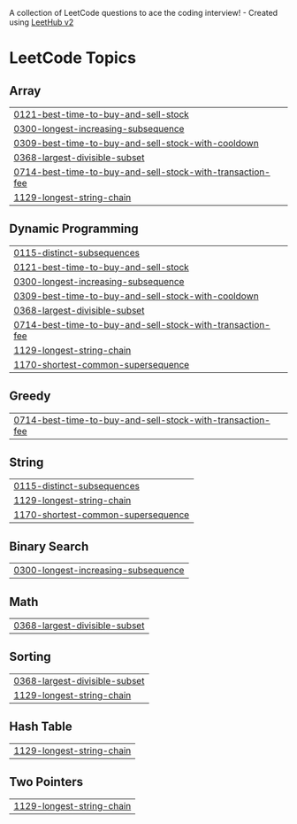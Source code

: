 A collection of LeetCode questions to ace the coding interview! - Created using [LeetHub v2](https://github.com/arunbhardwaj/LeetHub-2.0)
<!---LeetCode Topics Start-->
# LeetCode Topics
## Array
|  |
| ------- |
| [0121-best-time-to-buy-and-sell-stock](https://github.com/gagan-madhan-16/LeetCode/tree/master/0121-best-time-to-buy-and-sell-stock) |
| [0300-longest-increasing-subsequence](https://github.com/gagan-madhan-16/LeetCode/tree/master/0300-longest-increasing-subsequence) |
| [0309-best-time-to-buy-and-sell-stock-with-cooldown](https://github.com/gagan-madhan-16/LeetCode/tree/master/0309-best-time-to-buy-and-sell-stock-with-cooldown) |
| [0368-largest-divisible-subset](https://github.com/gagan-madhan-16/LeetCode/tree/master/0368-largest-divisible-subset) |
| [0714-best-time-to-buy-and-sell-stock-with-transaction-fee](https://github.com/gagan-madhan-16/LeetCode/tree/master/0714-best-time-to-buy-and-sell-stock-with-transaction-fee) |
| [1129-longest-string-chain](https://github.com/gagan-madhan-16/LeetCode/tree/master/1129-longest-string-chain) |
## Dynamic Programming
|  |
| ------- |
| [0115-distinct-subsequences](https://github.com/gagan-madhan-16/LeetCode/tree/master/0115-distinct-subsequences) |
| [0121-best-time-to-buy-and-sell-stock](https://github.com/gagan-madhan-16/LeetCode/tree/master/0121-best-time-to-buy-and-sell-stock) |
| [0300-longest-increasing-subsequence](https://github.com/gagan-madhan-16/LeetCode/tree/master/0300-longest-increasing-subsequence) |
| [0309-best-time-to-buy-and-sell-stock-with-cooldown](https://github.com/gagan-madhan-16/LeetCode/tree/master/0309-best-time-to-buy-and-sell-stock-with-cooldown) |
| [0368-largest-divisible-subset](https://github.com/gagan-madhan-16/LeetCode/tree/master/0368-largest-divisible-subset) |
| [0714-best-time-to-buy-and-sell-stock-with-transaction-fee](https://github.com/gagan-madhan-16/LeetCode/tree/master/0714-best-time-to-buy-and-sell-stock-with-transaction-fee) |
| [1129-longest-string-chain](https://github.com/gagan-madhan-16/LeetCode/tree/master/1129-longest-string-chain) |
| [1170-shortest-common-supersequence](https://github.com/gagan-madhan-16/LeetCode/tree/master/1170-shortest-common-supersequence) |
## Greedy
|  |
| ------- |
| [0714-best-time-to-buy-and-sell-stock-with-transaction-fee](https://github.com/gagan-madhan-16/LeetCode/tree/master/0714-best-time-to-buy-and-sell-stock-with-transaction-fee) |
## String
|  |
| ------- |
| [0115-distinct-subsequences](https://github.com/gagan-madhan-16/LeetCode/tree/master/0115-distinct-subsequences) |
| [1129-longest-string-chain](https://github.com/gagan-madhan-16/LeetCode/tree/master/1129-longest-string-chain) |
| [1170-shortest-common-supersequence](https://github.com/gagan-madhan-16/LeetCode/tree/master/1170-shortest-common-supersequence) |
## Binary Search
|  |
| ------- |
| [0300-longest-increasing-subsequence](https://github.com/gagan-madhan-16/LeetCode/tree/master/0300-longest-increasing-subsequence) |
## Math
|  |
| ------- |
| [0368-largest-divisible-subset](https://github.com/gagan-madhan-16/LeetCode/tree/master/0368-largest-divisible-subset) |
## Sorting
|  |
| ------- |
| [0368-largest-divisible-subset](https://github.com/gagan-madhan-16/LeetCode/tree/master/0368-largest-divisible-subset) |
| [1129-longest-string-chain](https://github.com/gagan-madhan-16/LeetCode/tree/master/1129-longest-string-chain) |
## Hash Table
|  |
| ------- |
| [1129-longest-string-chain](https://github.com/gagan-madhan-16/LeetCode/tree/master/1129-longest-string-chain) |
## Two Pointers
|  |
| ------- |
| [1129-longest-string-chain](https://github.com/gagan-madhan-16/LeetCode/tree/master/1129-longest-string-chain) |
<!---LeetCode Topics End-->